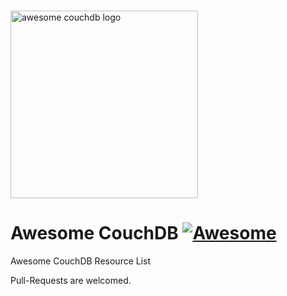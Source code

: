 <p>
  <br>
  <img width="300" src="https://rawgit.com/quangv/awesome-couchdb/master/logo--couch.png" alt="awesome couchdb logo">
  <br>
</p>

# Awesome CouchDB [![Awesome](https://cdn.rawgit.com/sindresorhus/awesome/d7305f38d29fed78fa85652e3a63e154dd8e8829/media/badge.svg)](https://github.com/sindresorhus/awesome)

Awesome CouchDB Resource List

Pull-Requests are welcomed.
